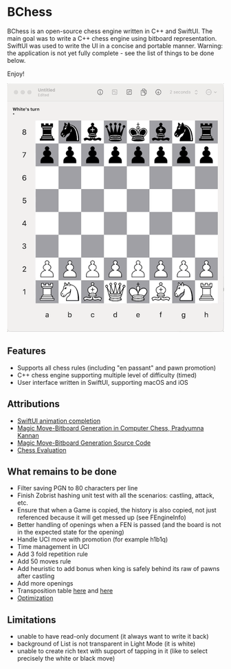 #  BChess

BChess is an open-source chess engine written in C++ and SwiftUI. The main goal was to write a C++ chess engine using bitboard representation. SwiftUI was used to write the UI in a concise and portable manner. Warning: the application is not yet fully complete - see the list of things to be done below.

Enjoy!

![macOS](markdown/macos.gif)

## Features

- Supports all chess rules (including "en passant" and pawn promotion)
- C++ chess engine supporting multiple level of difficulty (timed)
- User interface written in SwiftUI, supporting macOS and iOS

## Attributions
- [SwiftUI animation completion](https://www.avanderlee.com/swiftui/withanimation-completion-callback/)
- [Magic Move-Bitboard Generation in Computer Chess, Pradyumna Kannan](http://pradu.us/old/Nov27_2008/Buzz/research/magic/Bitboards.pdf)
- [Magic Move-Bitboard Generation Source Code](https://essays.jwatzman.org/essays/chess-move-generation-with-magic-bitboards.html)
- [Chess Evaluation](https://chessprogramming.wikispaces.com/Evaluation)

##  What remains to be done

- Filter saving PGN to 80 characters per line
- Finish Zobrist hashing unit test with all the scenarios: castling, attack, etc.
- Ensure that when a Game is copied, the history is also copied, not just referenced because it will get messed up (see FEngineInfo)
- Better handling of openings when a FEN is passed (and the board is not in the expected state for the opening)
- Handle UCI move with promotion (for example h1b1q)
- Time management in UCI
- Add 3 fold repetition rule
- Add 50 moves rule
- Add heuristic to add bonus when king is safely behind its raw of pawns after castling
- Add more openings
- Transposition table [here](http://www.chessbin.com/post/Transposition-Table-and-Zobrist-Hashing) and [here](https://chessprogramming.wikispaces.com/Transposition+Table)
- [Optimization](https://people.cs.clemson.edu/~dhouse/courses/405/papers/optimize.pdf)

## Limitations

- unable to have read-only document (it always want to write it back)
- background of List is not transparent in Light Mode (it is white)
- unable to create rich text with support of tapping in it (like to select precisely the white or black move)

